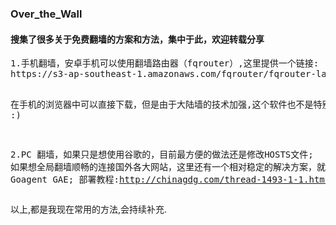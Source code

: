 <h3> Over_the_Wall</h3>
<h4>搜集了很多关于免费翻墙的方案和方法，集中于此，欢迎转载分享</h4>
<pre>
1.手机翻墙，安卓手机可以使用翻墙路由器（fqrouter）,这里提供一个链接:
https://s3-ap-southeast-1.amazonaws.com/fqrouter/fqrouter-latest.html

在手机的浏览器中可以直接下载，但是由于大陆墙的技术加强,这个软件也不是特别的有效，看你运气了~ :)

2.PC 翻墙，如果只是想使用谷歌的，目前最方便的做法还是修改HOSTS文件;
           如果想全局翻墙顺畅的连接国外各大网站，这里还有一个相对稳定的解决方案，就是部署 Goagent GAE;
           部署教程:http://chinagdg.com/thread-1493-1-1.html
</pre>

以上,都是我现在常用的方法,会持续补充.
